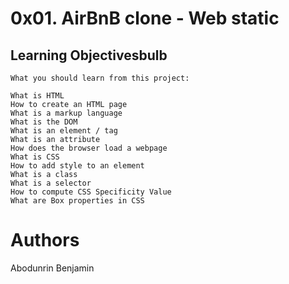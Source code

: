# 0x01. AirBnB clone - Web static


## Learning Objectivesbulb

	What you should learn from this project:

	What is HTML
	How to create an HTML page
	What is a markup language
	What is the DOM
	What is an element / tag
	What is an attribute
	How does the browser load a webpage
	What is CSS
	How to add style to an element
	What is a class
	What is a selector
	How to compute CSS Specificity Value
	What are Box properties in CSS

# Authors

Abodunrin Benjamin
